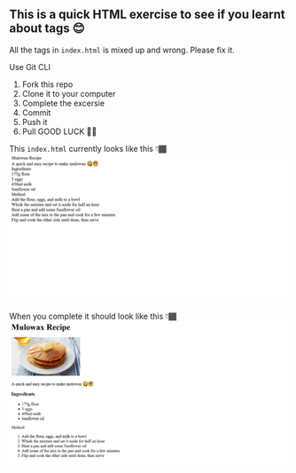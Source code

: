 ## This is a quick HTML exercise to see if you learnt about tags 😊

All the tags in `index.html` is mixed up and wrong. Please fix it.

Use Git CLI
1. Fork this repo
2. Clone it to your computer
3. Complete the excersie 
4. Commit
5. Push it
6. Pull 
GOOD LUCK 💪🏾

This `index.html` currently looks like this 👇🏾
![](/current.PNG?raw=true)

When you complete it should look like this 👇🏾
![](/mulowax-final.PNG?raw=true)
